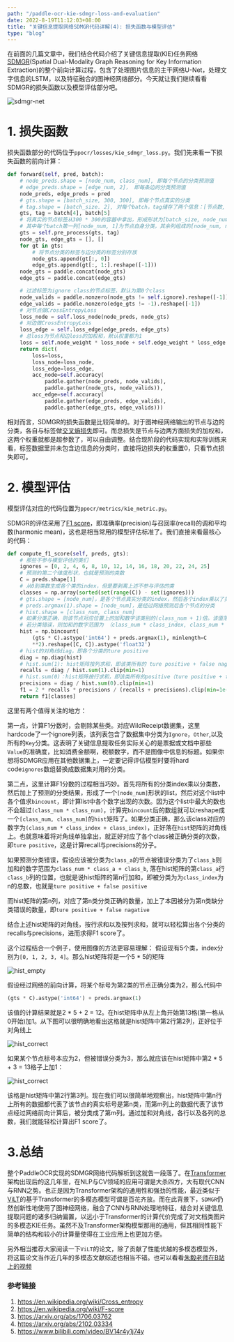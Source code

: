 ```yaml
---
path: "/paddle-ocr-kie-sdmgr-loss-and-evaluation"
date: 2022-8-19T11:12:03+08:00
title: "关键信息提取网络SDMGR代码详解(4): 损失函数与模型评估"
type: "blog"
---
```


在前面的几篇文章中，我们结合代码介绍了关键信息提取(KIE)任务网络[SDMGR](https://arxiv.org/abs/2103.14470v1)(Spatial Dual-Modality Graph Reasoning for Key Information Extraction)的整个前向计算过程，包含了处理图片信息的主干网络U-Net，处理文字信息的LSTM，以及特征融合的图神经网络部分。今天就让我们继续看看SDMGR的损失函数以及模型评估部分吧。

![sdmgr-net](./sdmgr-net.jpg)


# 1. 损失函数

损失函数部分的代码位于`ppocr/losses/kie_sdmgr_loss.py`。我们先来看一下损失函数的前向计算：
```python
def forward(self, pred, batch):
    # node_preds.shape = [node_num, class_num], 即每个节点的分类预测值
    # edge_preds.shape = [edge_num, 2]， 即每条边的分类预测值
    node_preds, edge_preds = pred
    # gts.shape = [batch_size, 300, 300], 即每个节点真实的分类
    # tag.shape = [batch_size. 2], 对每个batch，tag储存了两个信息：[节点数, 最长文字长度]
    gts, tag = batch[4], batch[5]
    # 将真实的节点标签从300 * 300的容器中拿出，形成形状为[batch_size, node_num, node_num + 1]的标签张量。
    # 其中每个batch第一列[node_num, 1]为节点自身分类，其余列组成的[node_num, node_num]矩阵为节点两两之间边的分类。
    gts = self.pre_process(gts, tag)
    node_gts, edge_gts = [], []
    for gt in gts:
        # 将节点分类的标签与边分类的标签分别存放
        node_gts.append(gt[:, 0])
        edge_gts.append(gt[:, 1:].reshape([-1]))
    node_gts = paddle.concat(node_gts)
    edge_gts = paddle.concat(edge_gts)

    # 过滤标签为ignore class的节点标签，默认为第0个class
    node_valids = paddle.nonzero(node_gts != self.ignore).reshape([-1])
    edge_valids = paddle.nonzero(edge_gts != -1).reshape([-1])
    # 对节点做CrossEntropyLoss
    loss_node = self.loss_node(node_preds, node_gts)
    # 对边做CrossEntropyLoss
    loss_edge = self.loss_edge(edge_preds, edge_gts)
    # 总loss为节点和边loss的加权和，默认权重都为1
    loss = self.node_weight * loss_node + self.edge_weight * loss_edge
    return dict(
        loss=loss,
        loss_node=loss_node,
        loss_edge=loss_edge,
        acc_node=self.accuracy(
            paddle.gather(node_preds, node_valids),
            paddle.gather(node_gts, node_valids)),
        acc_edge=self.accuracy(
            paddle.gather(edge_preds, edge_valids),
            paddle.gather(edge_gts, edge_valids)))
```
相对而言，SDMGR的损失函数是比较简单的。对于图神经网络输出的节点与边的分类，各自与标签做[交叉熵损失](https://en.wikipedia.org/wiki/Cross_entropy)即可。而总损失是节点与边两方面损失的加权和，这两个权重就都是超参数了，可以自由调整。结合现阶段的代码实现和实际训练来看，标签数据里并未包含边信息的分类时，直接将边损失的权重置0，只看节点损失即可。

# 2. 模型评估

模型评估对应的代码位置为`ppocr/metrics/kie_metric.py`。

SDMGR的评估采用了[F1 score](https://en.wikipedia.org/wiki/F-score)，即准确率(precision)与召回率(recall)的调和平均数(harmonic mean)，这也是相当常用的模型评估标准了。我们直接来看最核心的代码：
```python
def compute_f1_score(self, preds, gts):
    # 那些不参与模型评估的类们
    ignores = [0, 2, 4, 6, 8, 10, 12, 14, 16, 18, 20, 22, 24, 25]
    # 预测的第二个维度形状，也就是预测的类数
    C = preds.shape[1]
    # 从0到类数生成各个类的index，但是要剥离上述不参与评估的类
    classes = np.array(sorted(set(range(C)) - set(ignores)))
    # gts.shape = [node_num]，是各个节点真实分类的index，然后各个index乘以了类数
    # preds.argmax(1).shape = [node_num]，是经过网络预测后各个节点的分类
    # hist.shape = [class_num, class_num]
    # 如果分类正确，则该节点对应位置上的加和数字该类别的(class_num + 1)倍。该值落在了hist矩阵的对角线上
    # 若分类错误，则加和的数字范围为 （class_num * class_index, class_num * (class_index + 1)), 落在hist矩阵的第class_index行
    hist = np.bincount(
        (gts * C).astype('int64') + preds.argmax(1), minlength=C
        **2).reshape([C, C]).astype('float32')
    # hist的对角线diag，即各个分类的ture positive
    diag = np.diag(hist)
    # hist.sum(1): hist矩阵按列求和，即该类所有的 ture positive + false nagative
    recalls = diag / hist.sum(1).clip(min=1)
    # hist.sum(0)：hist矩阵按行求和，即该类所有的positive（ture positive + false positive）
    precisions = diag / hist.sum(0).clip(min=1)
    f1 = 2 * recalls * precisions / (recalls + precisions).clip(min=1e-8)
    return f1[classes]
```

这里有两个值得关注的地方：

第一点，计算F1分数时，会剔除某些类。对应WildReceipt数据集，这里hardcode了一个ignore列表，该列表包含了数据集中分类为`Ignore`，`Other`,以及所有的`Key`分类。这表明了关键信息提取任务实际关心的是票据或文档中那些`Value`的准确度，比如消费金额啊，税额数字，而不是图像中信息的标题。如果你想将SDMGR应用在其他数据集上，一定要记得评估模型时要将hard code`ignores`数组替换成数据集对用的分类。

第二点，这里计算F1分数的过程相当巧妙。首先将所有的分类index乘以分类数，然后加上了预测的分类结果，形成了一个`[node_num]`形状的list，然后对这个list中各个值求`bincount`，即计算list中各个数字出现的次数。因为这个list中最大的数也不会超过`(class_num * class_num)`，计算完`bincount`后的数组就可以reshape成一个`[class_num, class_num]`的`hist`矩阵了。如果分类正确，那么该class对应的数字为`(class_num * class_index + class_index)`，正好落在`hist`矩阵的对角线上。也就意味着将对角线单独拿出，就正好对应了各个class被正确分类的次数，即`ture positive`，这是计算recall与precisions的分子。

如果预测分类错误，假设应该被分类为`class_a`的节点被错误分类为了`class_b`则加和的数字范围为`class_num * class_a + class_b`, 落在hist矩阵的第`class_a`行`class_b`列的位置，也就是说hist矩阵的第n行加和，即被分类为为`class_index`为n的总数，也就是`ture positive + false positive`

而hist矩阵的第n列，对应了第n类分类正确的数量，加上了本因被分为第n类缺分类错误的数量，即`ture positive + false nagative`

结合上述hist矩阵的对角线，按行求和以及按列求和，就可以轻松算出各个分类的recalls与precisions，进而求得F1 score了。

这个过程结合一个例子，使用图像的方法更容易理解： 假设现有5个类，index分别为`[0, 1, 2, 3, 4]`。那么hist矩阵将是一个5 * 5的矩阵

![hist_empty](./grid1.jpg)

假设经过网络的前向计算，将某个标号为第2类的节点正确分类为2，那么代码中
```python
(gts * C).astype('int64') + preds.argmax(1)
```
该值的计算结果就是2 * 5 + 2 = 12。在hist矩阵中从左上角开始第13格(第一格从0开始)加1。从下图可以很明确地看出这格就是hist矩阵中第2行第2列，正好位于对角线上

![hist_correct](./grid2.jpg)

如果某个节点标号本应为2，但被错误分类为3，那么就应该在hist矩阵中第2 * 5 + 3 = 13格子上加1：

![hist_correct](./grid3.jpg)

该格是hist矩阵中第2行第3列。现在我们可以很简单地观察出，hist矩阵中第n行上所有的数据都代表了该节点的真实标号是第n类，而第m列上的数据代表了该节点经过网络前向计算后，被分类成了第m列。通过加和对角线，各行以及各列的总数，我们就能轻松计算出F1 score了。

# 3.总结

整个PaddleOCR实现的SDMGR网络代码解析到这就告一段落了。在[Transformer](https://arxiv.org/abs/1706.03762)架构出现后的这几年里，在NLP与CV领域的应用可谓是大杀四方，大有取代CNN与RNN之势。也正是因为Transformer架构的通用性和强劲的性能，最近类似于[ViLT](https://arxiv.org/abs/2102.03334)的基于Transformer的多模态模型可谓是百花齐放。而在此背景下，`SDMGR`仍然创新性地使用了图神经网络，融合了CNN与RNN处理地特征，结合对关键信息提取问题的诸多归纳偏置，以远小于Transformer的计算代价完成了对文档类图片的多模态KIE任务。虽然不及Transformer架构模型那用的通用，但其相同性能下简单的结构和较小的计算量使得在工业应用上也更加方便。

另外相当推荐大家阅读一下`ViLT`的论文，除了贡献了性能优越的多模态模型外，将这篇论文当作近几年的多模态文献综述也相当不错。也可以看看[朱毅老师在B站上的视频](https://www.bilibili.com/video/BV14r4y1j74y)

### 参考链接
1. https://en.wikipedia.org/wiki/Cross_entropy
2. https://en.wikipedia.org/wiki/F-score
3. https://arxiv.org/abs/1706.03762
4. https://arxiv.org/abs/2102.03334
5. https://www.bilibili.com/video/BV14r4y1j74y